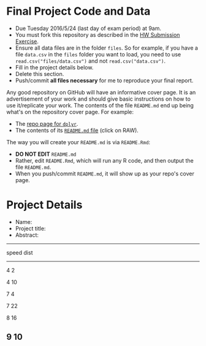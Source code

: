 
# Final Project Code and Data

* Due Tuesday 2016/5/24 (last day of exam period) at 9am.
* You must fork this repository as described in the [HW Submission 
Exercise](https://github.com/Middlebury-Data-Science/HW-0#hw-submission-exercise).
* Ensure all data files are in the folder `files`. So for example, if you have a
file `data.csv` in the `files` folder you want to load, you need to use
`read.csv("files/data.csv")` and not `read.csv("data.csv")`.
* Fill in the project details below.
* Delete this section.
* Push/commit **all files necessary** for me to reproduce your final report.

Any good repository on GitHub will have an informative cover page. It is an
advertisement of your work and should give basic instructions on how to use
it/replicate your work. The contents of the file `README.md` end up being what's
on the repository cover page. For example:

* The [repo page for `dplyr`](https://github.com/hadley/dplyr).
* The contents of its [`README.md` file](https://github.com/hadley/dplyr/blob/master/README.md) (click on RAW).

The way you will create your `README.md` is via `README.Rmd`:

* **DO NOT EDIT** `README.md`
* Rather, edit `README.Rmd`, which will run any R code, and then output the file
`README.md`.
* When you push/commit `README.md`, it will show up as your repo's cover page.



# Project Details

* Name: 
* Project title:
* Abstract:


--------------
 speed   dist 
------- ------
   4      2   

   4      10  

   7      4   

   7      22  

   8      16  

   9      10  
--------------

